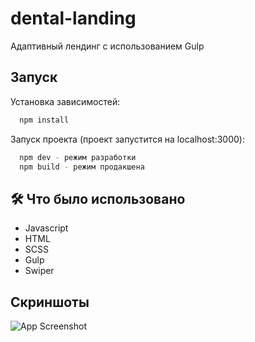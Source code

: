 # dental-landing

Адаптивный лендинг с использованием Gulp

## Запуск

Установка зависимостей:
```bash
  npm install
```

Запуск проекта (проект запустится на localhost:3000):
```bash
  npm dev - режим разработки
  npm build - режим продакшена
``` 
## 🛠 Что было использовано
* Javascript
* HTML
* SCSS
* Gulp
* Swiper


## Скриншоты

![App Screenshot](https://github.com/nmrcode/ImagesForGH/blob/main/dental.png)


